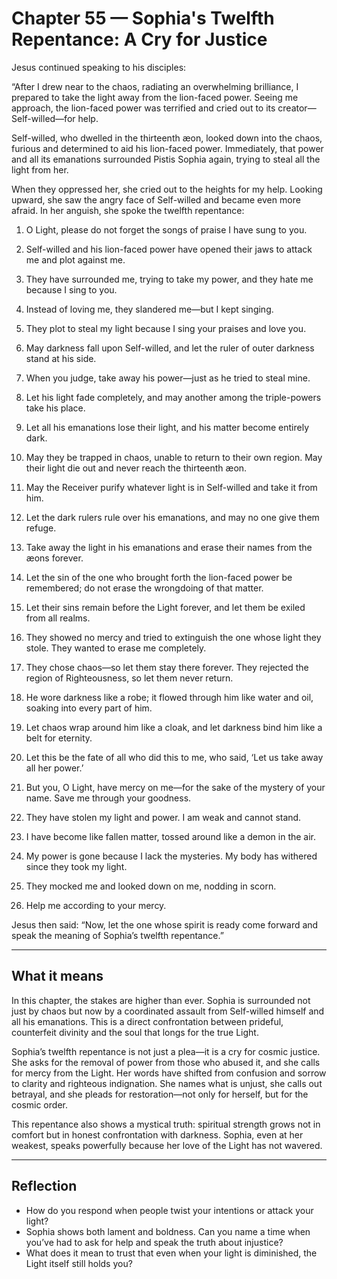 # Chapter 55 — Sophia's Twelfth Repentance: A Cry for Justice

Jesus continued speaking to his disciples:

“After I drew near to the chaos, radiating an overwhelming brilliance, I prepared to take the light away from the lion-faced power. Seeing me approach, the lion-faced power was terrified and cried out to its creator—Self-willed—for help.

Self-willed, who dwelled in the thirteenth æon, looked down into the chaos, furious and determined to aid his lion-faced power. Immediately, that power and all its emanations surrounded Pistis Sophia again, trying to steal all the light from her.

When they oppressed her, she cried out to the heights for my help. Looking upward, she saw the angry face of Self-willed and became even more afraid. In her anguish, she spoke the twelfth repentance:

1. O Light, please do not forget the songs of praise I have sung to you.

2. Self-willed and his lion-faced power have opened their jaws to attack me and plot against me.

3. They have surrounded me, trying to take my power, and they hate me because I sing to you.

4. Instead of loving me, they slandered me—but I kept singing.

5. They plot to steal my light because I sing your praises and love you.

6. May darkness fall upon Self-willed, and let the ruler of outer darkness stand at his side.

7. When you judge, take away his power—just as he tried to steal mine.

8. Let his light fade completely, and may another among the triple-powers take his place.

9. Let all his emanations lose their light, and his matter become entirely dark.

10. May they be trapped in chaos, unable to return to their own region. May their light die out and never reach the thirteenth æon.

11. May the Receiver purify whatever light is in Self-willed and take it from him.

12. Let the dark rulers rule over his emanations, and may no one give them refuge.

13. Take away the light in his emanations and erase their names from the æons forever.

14. Let the sin of the one who brought forth the lion-faced power be remembered; do not erase the wrongdoing of that matter.

15. Let their sins remain before the Light forever, and let them be exiled from all realms.

16. They showed no mercy and tried to extinguish the one whose light they stole. They wanted to erase me completely.

17. They chose chaos—so let them stay there forever. They rejected the region of Righteousness, so let them never return.

18. He wore darkness like a robe; it flowed through him like water and oil, soaking into every part of him.

19. Let chaos wrap around him like a cloak, and let darkness bind him like a belt for eternity.

20. Let this be the fate of all who did this to me, who said, ‘Let us take away all her power.’

21. But you, O Light, have mercy on me—for the sake of the mystery of your name. Save me through your goodness.

22. They have stolen my light and power. I am weak and cannot stand.

23. I have become like fallen matter, tossed around like a demon in the air.

24. My power is gone because I lack the mysteries. My body has withered since they took my light.

25. They mocked me and looked down on me, nodding in scorn.

26. Help me according to your mercy.

Jesus then said: “Now, let the one whose spirit is ready come forward and speak the meaning of Sophia’s twelfth repentance.”

---

## What it means

In this chapter, the stakes are higher than ever. Sophia is surrounded not just by chaos but now by a coordinated assault from Self-willed himself and all his emanations. This is a direct confrontation between prideful, counterfeit divinity and the soul that longs for the true Light.

Sophia’s twelfth repentance is not just a plea—it is a cry for cosmic justice. She asks for the removal of power from those who abused it, and she calls for mercy from the Light. Her words have shifted from confusion and sorrow to clarity and righteous indignation. She names what is unjust, she calls out betrayal, and she pleads for restoration—not only for herself, but for the cosmic order.

This repentance also shows a mystical truth: spiritual strength grows not in comfort but in honest confrontation with darkness. Sophia, even at her weakest, speaks powerfully because her love of the Light has not wavered.

---

## Reflection

* How do you respond when people twist your intentions or attack your light?
* Sophia shows both lament and boldness. Can you name a time when you’ve had to ask for help and speak the truth about injustice?
* What does it mean to trust that even when your light is diminished, the Light itself still holds you?
